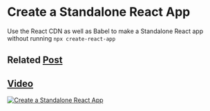 # Create a Standalone React App
Use the React CDN as well as Babel to make a Standalone React app without running `npx create-react-app`


## Related [Post](https://www.codingforentrepreneurs.com/blog/create-a-standalone-react-app)


## [Video](https://youtu.be/jWUlvAv0LOA)


[![Create a Standalone React App](https://static.codingforentrepreneurs.com/media/cfe-blog/create-a-standalone-react-app/StandAlone-React-Post.jpg)](https://www.codingforentrepreneurs.com/blog/create-a-standalone-react-app)